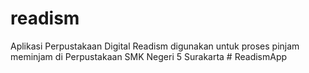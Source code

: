 # readism

Aplikasi Perpustakaan Digital Readism digunakan untuk proses pinjam meminjam di Perpustakaan SMK Negeri 5 Surakarta
#   R e a d i s m A p p 
 
 
